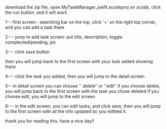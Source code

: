 download the zip file, open MyTaskManager_swift.xcodeproj on xcode, click the run button. and it will work

1---first screen :
searching bar on the top, click '+' on the right top corner, and you can add a task there

2--- jump to add task screen:
put title, description, toggle complected/pending, pic

3--- click save button

then you will jump back to the first screen with your task added showing there

4--- click the task you added, 
then you will jump to the detail screen

5-- in detail screen you can choose '' delete‘’ or ''edit‘'
if you choose delete, you will jump back to the first screen with the task you chose deleted
if you choose edit, you will jump to the edit screen 

6--- in the edit screen, you can edit tasks, and click save, 
then you will jump to the first screen with all the info updated bc you editted it. 

thank you for reading this. have a nice day!!
